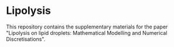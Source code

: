 # Lipolysis

This repository contains the supplementary materials for the paper "Lipolysis on lipid droplets: Mathematical Modelling and Numerical Discretisations".
